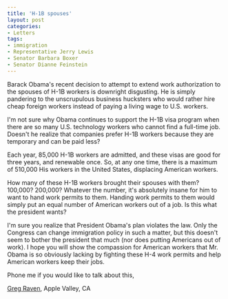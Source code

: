 ```yaml
---
title: 'H-1B spouses'
layout: post
categories:
- Letters
tags:
- immigration
- Representative Jerry Lewis
- Senator Barbara Boxer
- Senator Dianne Feinstein
---
```


Barack Obama's recent decision to attempt to extend work authorization to the spouses of H-1B workers is downright disgusting. He is simply pandering to the unscrupulous business hucksters who would rather hire cheap foreign workers instead of paying a living wage to U.S. workers.  
  
I'm not sure why Obama continues to support the H-1B visa program when there are so many U.S. technology workers who cannot find a full-time job. Doesn't he realize that companies prefer H-1B workers because they are temporary and can be paid less?

Each year, 85,000 H-1B workers are admitted, and these visas are good for three years, and renewable once. So, at any one time, there is a maximum of 510,000 His workers in the United States, displacing American workers.

How many of these H-1B workers brought their spouses with them? 100,000? 200,000? Whatever the number, it's absolutely insane for him to want to hand work permits to them. Handing work permits to them would simply put an equal number of American workers out of a job. Is this what the president wants?

I'm sure you realize that President Obama's plan violates the law. Only the Congress can change immigration policy in such a matter, but this doesn't seem to bother the president that much (nor does putting Americans out of work). I hope you will show the compassion for American workers that Mr. Obama is so obviously lacking by fighting these H-4 work permits and help American workers keep their jobs.

Phone me if you would like to talk about this,

[Greg Raven](https://www.gregraven.org), Apple Valley, CA